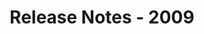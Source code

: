 ﻿---
title: Release Notes - 2009
second_title: Aspose.Words for Java
articleTitle: Release Notes - 2009
linktitle: Release Notes - 2009
description: "Aspose.Words for Java Release Notes - 2009 – learn about the latest updates and fixes."
type: docs
weight: 120
url: /java/release-notes-2009/
---


